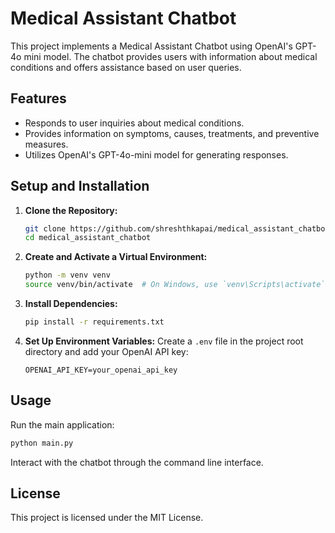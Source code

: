 # Medical Assistant Chatbot

This project implements a Medical Assistant Chatbot using OpenAI's GPT-4o mini model. The chatbot provides users with information about medical conditions and offers assistance based on user queries.

## Features

- Responds to user inquiries about medical conditions.
- Provides information on symptoms, causes, treatments, and preventive measures.
- Utilizes OpenAI's GPT-4o-mini model for generating responses.

## Setup and Installation

1. **Clone the Repository:**
   ```bash
   git clone https://github.com/shreshthkapai/medical_assistant_chatbot.git
   cd medical_assistant_chatbot
   ```

2. **Create and Activate a Virtual Environment:**
   ```bash
   python -m venv venv
   source venv/bin/activate  # On Windows, use `venv\Scripts\activate`
   ```

3. **Install Dependencies:**
   ```bash
   pip install -r requirements.txt
   ```

4. **Set Up Environment Variables:**
   Create a `.env` file in the project root directory and add your OpenAI API key:
   ```
   OPENAI_API_KEY=your_openai_api_key
   ```

## Usage

Run the main application:
```bash
python main.py
```

Interact with the chatbot through the command line interface.

## License

This project is licensed under the MIT License.
